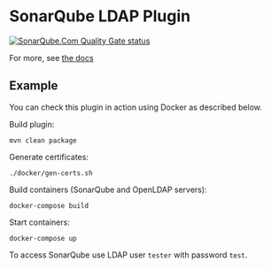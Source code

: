 SonarQube LDAP Plugin
=====================
[![SonarQube.Com Quality Gate status](https://sonarqube.com/api/badges/gate?key=org.sonarsource.ldap%3Asonar-ldap-plugin)](https://sonarqube.com/overview?id=org.sonarsource.ldap%3Asonar-ldap-plugin)

For more, see [the docs](http://docs.sonarqube.org/display/PLUG/LDAP+Plugin)


## Example

You can check this plugin in action using Docker as described below.

Build plugin:

    mvn clean package

Generate certificates:

    ./docker/gen-certs.sh

Build containers (SonarQube and OpenLDAP servers):

    docker-compose build

Start containers:

    docker-compose up

To access SonarQube use LDAP user `tester` with password `test`.
